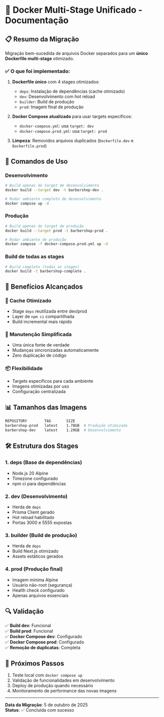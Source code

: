 # 🐳 Docker Multi-Stage Unificado - Documentação

## 📋 Resumo da Migração

Migração bem-sucedida de arquivos Docker separados para um **único Dockerfile multi-stage** otimizado.

### ✅ O que foi implementado:

1. **Dockerfile único** com 4 stages otimizados:
   - `deps`: Instalação de dependências (cache otimizado)
   - `dev`: Desenvolvimento com hot reload
   - `builder`: Build de produção
   - `prod`: Imagem final de produção

2. **Docker Compose atualizado** para usar targets específicos:
   - `docker-compose.yml`: usa `target: dev`
   - `docker-compose.prod.yml`: usa `target: prod`

3. **Limpeza**: Removidos arquivos duplicados (`Dockerfile.dev` e `Dockerfile.prod`)

## 🚀 Comandos de Uso

### Desenvolvimento
```bash
# Build apenas do target de desenvolvimento
docker build --target dev -t barbershop-dev .

# Rodar ambiente completo de desenvolvimento
docker compose up -d
```

### Produção
```bash
# Build apenas do target de produção
docker build --target prod -t barbershop-prod .

# Rodar ambiente de produção
docker compose -f docker-compose.prod.yml up -d
```

### Build de todas as stages
```bash
# Build completo (todas as stages)
docker build -t barbershop-complete .
```

## 🔧 Benefícios Alcançados

### 🎯 **Cache Otimizado**
- Stage `deps` reutilizada entre dev/prod
- Layer de `npm ci` compartilhada
- Build incremental mais rápido

### 🔄 **Manutenção Simplificada**
- Uma única fonte de verdade
- Mudanças sincronizadas automaticamente
- Zero duplicação de código

### 📦 **Flexibilidade**
- Targets específicos para cada ambiente
- Imagens otimizadas por uso
- Configuração centralizada

## 📊 Tamanhos das Imagens

```bash
REPOSITORY        TAG       SIZE
barbershop-prod   latest    1.78GB  # Produção otimizada
barbershop-dev    latest    1.29GB  # Desenvolvimento
```

## 🛠️ Estrutura dos Stages

### 1. **deps** (Base de dependências)
- Node.js 20 Alpine
- Timezone configurado
- npm ci para dependências

### 2. **dev** (Desenvolvimento)
- Herda de `deps`
- Prisma Client gerado
- Hot reload habilitado
- Portas 3000 e 5555 expostas

### 3. **builder** (Build de produção)
- Herda de `deps`
- Build Next.js otimizado
- Assets estáticos gerados

### 4. **prod** (Produção final)
- Imagem mínima Alpine
- Usuário não-root (segurança)
- Health check configurado
- Apenas arquivos essenciais

## 🔍 Validação

✅ **Build dev**: Funcional  
✅ **Build prod**: Funcional  
✅ **Docker Compose dev**: Configurado  
✅ **Docker Compose prod**: Configurado  
✅ **Remoção de duplicatas**: Completa  

## 📝 Próximos Passos

1. Teste local com `docker compose up`
2. Validação de funcionalidades em desenvolvimento
3. Deploy de produção quando necessário
4. Monitoramento de performance das novas imagens

---

**Data da Migração**: 5 de outubro de 2025  
**Status**: ✅ Concluída com sucesso
